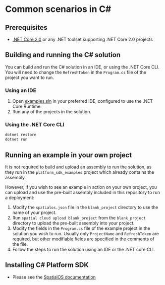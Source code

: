 # Common scenarios in C#

## Prerequisites
- [.NET Core 2.0](https://www.microsoft.com/net/core) or any .NET toolset supporting .NET Core 2.0 projects

## Building and running the C# solution

You can build and run the C# solution in an IDE, or using the .NET Core CLI. You will need to change the `RefreshToken` in the `Program.cs` file of the project you want to run.

### Using an IDE
1. Open [examples.sln](examples.sln) in your preferred IDE, configured to use the .NET Core Runtime.
2. Run any of the projects in the solution.

### Using the .NET Core CLI
   
```bash
dotnet restore
dotnet run
```

## Running an example in your own project
It is not required to build and upload an assembly to run the solution, as they run in the `platform_sdk_examples` project which already contains the assembly.

However, if you wish to see an example in action on your own project, you can upload and use the pre-built assembly included in this repository to run a deployment:
1. Modify the `spatialos.json` file in the `blank_project` directory to use the name of your project.
2. Run `spatial cloud upload blank_project` from the `blank_project` directory to upload the pre-built assembly into your project.
3. Modify the fields in the `Program.cs` file of the example project in the solution you wish to run. Usually only `ProjectName` and `RefreshToken` are required, but other modifiable fields are specified in the comments of the file.
4. Follow the steps to run the solution using an IDE or the .NET core CLI.

## Installing C# Platform SDK

* Please see the [SpatialOS documentation](https://docs.improbable.io/reference/latest/platform-sdk/introduction)
